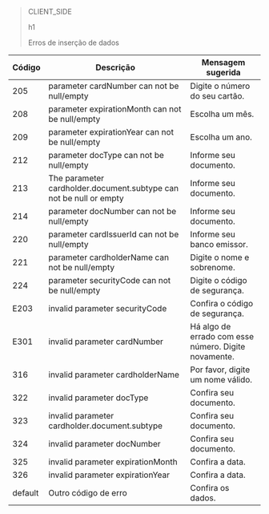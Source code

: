 > CLIENT_SIDE
>
> h1
>
> Erros de inserção de dados

| Código | Descrição | Mensagem sugerida |
| --- | --- | --- |
| 205 | parameter cardNumber can not be null/empty | Digite o número do seu cartão. |
| 208 | parameter expirationMonth can not be null/empty | Escolha um mês. |
| 209 | parameter expirationYear can not be null/empty | Escolha um ano. |
| 212 | parameter docType can not be null/empty | Informe seu documento. |
| 213 | The parameter cardholder.document.subtype can not be null or empty | Informe seu documento. |
| 214 | parameter docNumber can not be null/empty | Informe seu documento. |
| 220 | parameter cardIssuerId can not be null/empty | Informe seu banco emissor. |
| 221 | parameter cardholderName can not be null/empty | Digite o nome e sobrenome. |
| 224 | parameter securityCode can not be null/empty | Digite o código de segurança. |
| E203 | invalid parameter securityCode | Confira o código de segurança. |
| E301 | invalid parameter cardNumber | Há algo de errado com esse número. Digite novamente. |
| 316 | invalid parameter cardholderName | Por favor, digite um nome válido. |
| 322 | invalid parameter docType | Confira seu documento. |
| 323 | invalid parameter cardholder.document.subtype | Confira seu documento. |
| 324 | invalid parameter docNumber | Confira seu documento. |
| 325 | invalid parameter expirationMonth | Confira a data. |
| 326 | invalid parameter expirationYear | Confira a data. |
| default | Outro código de erro | Confira os dados. |